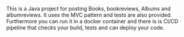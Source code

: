 This is a Java project for posting Books, bookreviews, Albums and albumreviews. It uses the MVC pattern and tests are also provided. 
Furthermore you can run it in a docker container and there is is CI/CD pipeline that checks your build, tests and can deploy your code.
